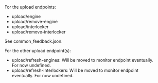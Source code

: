 For the upload endpoints:
- upload/engine
- upload/remove-engine
- upload/interlocker
- upload/remove-interlocker

See common_feedback.json.

For the other upload endpoint(s):
- upload/refresh-engines: Will be moved to monitor endpoint eventually. For now undefined.
- upload/refresh-interlockers: Will be moved to monitor endpoint eventually. For now undefined.